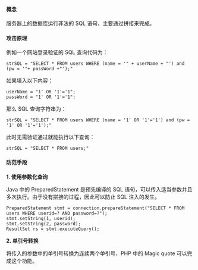 #### 概念

服务器上的数据库运行非法的 SQL 语句，主要通过拼接来完成。
#### 攻击原理

例如一个网站登录验证的 SQL 查询代码为：
```
strSQL = "SELECT * FROM users WHERE (name = '" + userName + "') and (pw = '"+ passWord +"');"
```
如果填入以下内容：
```
userName = "1' OR '1'='1";
passWord = "1' OR '1'='1";
```
那么 SQL 查询字符串为：
```
strSQL = "SELECT * FROM users WHERE (name = '1' OR '1'='1') and (pw = '1' OR '1'='1');"
```
此时无需验证通过就能执行以下查询：
```
strSQL = "SELECT * FROM users;"
```
#### 防范手段
**1. 使用参数化查询**

Java 中的 PreparedStatement 是预先编译的 SQL 语句，可以传入适当参数并且多次执行。由于没有拼接的过程，因此可以防止 SQL 注入的发生。
```
PreparedStatement stmt = connection.prepareStatement("SELECT * FROM users WHERE userid=? AND password=?");
stmt.setString(1, userid);
stmt.setString(2, password);
ResultSet rs = stmt.executeQuery();
```
**2. 单引号转换**

将传入的参数中的单引号转换为连续两个单引号，PHP 中的 Magic quote 可以完成这个功能。
